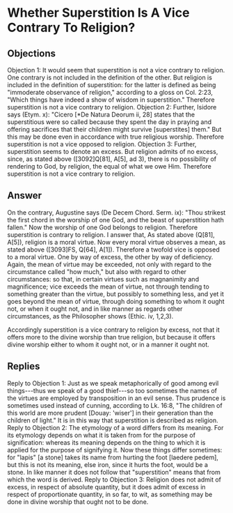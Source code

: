 # Whether Superstition Is A Vice Contrary To Religion?
## Objections
Objection 1: It would seem that superstition is not a vice contrary to religion. One contrary is not included in the definition of the other. But religion is included in the definition of superstition: for the latter is defined as being "immoderate observance of religion," according to a gloss on Col. 2:23, "Which things have indeed a show of wisdom in superstition." Therefore superstition is not a vice contrary to religion.
Objection 2: Further, Isidore says (Etym. x): "Cicero [*De Natura Deorum ii, 28] states that the superstitious were so called because they spent the day in praying and offering sacrifices that their children might survive [superstites] them." But this may be done even in accordance with true religious worship. Therefore superstition is not a vice opposed to religion.
Objection 3: Further, superstition seems to denote an excess. But religion admits of no excess, since, as stated above ([3092]Q[81], A[5], ad 3), there is no possibility of rendering to God, by religion, the equal of what we owe Him. Therefore superstition is not a vice contrary to religion.
## Answer
On the contrary, Augustine says (De Decem Chord. Serm. ix): "Thou strikest the first chord in the worship of one God, and the beast of superstition hath fallen." Now the worship of one God belongs to religion. Therefore superstition is contrary to religion.
I answer that, As stated above (Q[81], A[5]), religion is a moral virtue. Now every moral virtue observes a mean, as stated above ([3093]FS, Q[64], A[1]). Therefore a twofold vice is opposed to a moral virtue. One by way of excess, the other by way of deficiency. Again, the mean of virtue may be exceeded, not only with regard to the circumstance called "how much," but also with regard to other circumstances: so that, in certain virtues such as magnanimity and magnificence; vice exceeds the mean of virtue, not through tending to something greater than the virtue, but possibly to something less, and yet it goes beyond the mean of virtue, through doing something to whom it ought not, or when it ought not, and in like manner as regards other circumstances, as the Philosopher shows (Ethic. iv, 1,2,3).

Accordingly superstition is a vice contrary to religion by excess, not that it offers more to the divine worship than true religion, but because it offers divine worship either to whom it ought not, or in a manner it ought not.
## Replies
Reply to Objection 1: Just as we speak metaphorically of good among evil things---thus we speak of a good thief---so too sometimes the names of the virtues are employed by transposition in an evil sense. Thus prudence is sometimes used instead of cunning, according to Lk. 16:8, "The children of this world are more prudent [Douay: 'wiser'] in their generation than the children of light." It is in this way that superstition is described as religion.
Reply to Objection 2: The etymology of a word differs from its meaning. For its etymology depends on what it is taken from for the purpose of signification: whereas its meaning depends on the thing to which it is applied for the purpose of signifying it. Now these things differ sometimes: for "lapis" [a stone] takes its name from hurting the foot [laedere pedem], but this is not its meaning, else iron, since it hurts the foot, would be a stone. In like manner it does not follow that "superstition" means that from which the word is derived.
Reply to Objection 3: Religion does not admit of excess, in respect of absolute quantity, but it does admit of excess in respect of proportionate quantity, in so far, to wit, as something may be done in divine worship that ought not to be done.